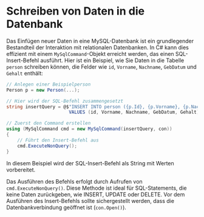 # Schreiben von Daten in die Datenbank

Das Einfügen neuer Daten in eine MySQL-Datenbank ist ein grundlegender Bestandteil der Interaktion mit relationalen Datenbanken. In C# kann dies effizient mit einem `MySqlCommand`-Objekt erreicht werden, das einen SQL-Insert-Befehl ausführt. Hier ist ein Beispiel, wie Sie Daten in die Tabelle `person` schreiben können, die Felder wie `id`, `Vorname`, `Nachname`, `GebDatum` und `Gehalt` enthält:

```csharp
// Anlegen einer Beispielperson
Person p = new Person(...);

// Hier wird der SQL-Befehl zusammengesetzt
string insertQuery = @$"INSERT INTO person ({p.Id}, {p.Vorname}, {p.Nachname}, {p.GebDatum}, {p.Gehalt}) 
                       VALUES (id, Vorname, Nachname, GebDatum, Gehalt)";

// Zuerst den Command erstellen
using (MySqlCommand cmd = new MySqlCommand(insertQuery, con))
{
    // Führt den Insert-Befehl aus
    cmd.ExecuteNonQuery(); 
}
```

In diesem Beispiel wird der SQL-Insert-Befehl als String mit Werten vorbereitet.

Das Ausführen des Befehls erfolgt durch Aufrufen von `cmd.ExecuteNonQuery()`. Diese Methode ist ideal für SQL-Statements, die keine Daten zurückgeben, wie INSERT, UPDATE oder DELETE. Vor dem Ausführen des Insert-Befehls sollte sichergestellt werden, dass die Datenbankverbindung geöffnet ist (`con.Open()`).